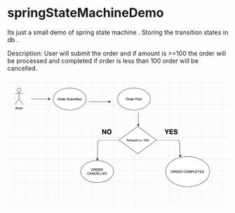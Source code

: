 # springStateMachineDemo

Its just a small demo of spring state machine . Storing the transition states
in db .

Description: User will submit the order and if amount is >=100 the order will be 
processed and completed if order is less than 100 order will be cancelled.


![flow diagram](src/main/resources/orderflow.png)


